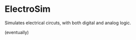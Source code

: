 ﻿# ElectroSim
Simulates electrical circuts, with both digital and analog logic.

















(eventually)